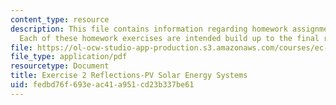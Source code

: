 ```yaml
---
content_type: resource
description: This file contains information regarding homework assignment instructions.
  Each of these homework exercises are intended build up to the final report.
file: https://ol-ocw-studio-app-production.s3.amazonaws.com/courses/ec-s07-photovoltaic-solar-energy-systems-fall-2004/fedbd76f693eac41a951cd23b337be61_MITEC_S07F04_ex_2_reflect.pdf
file_type: application/pdf
resourcetype: Document
title: Exercise 2 Reflections-PV Solar Energy Systems
uid: fedbd76f-693e-ac41-a951-cd23b337be61
---
```

